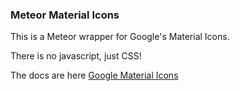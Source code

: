 ### Meteor Material Icons

This is a Meteor wrapper for Google's Material Icons.

There is no javascript, just CSS!

The docs are here [Google Material Icons](https://google.com/design/icons)
